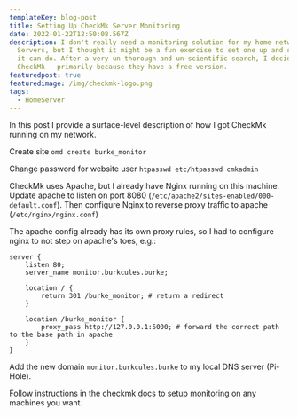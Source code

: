 ```yaml
---
templateKey: blog-post
title: Setting Up CheckMk Server Monitoring
date: 2022-01-22T12:50:08.567Z
description: I don't really need a monitoring solution for my home network SQL
  Servers, but I thought it might be a fun exercise to set one up and see what
  it can do. After a very un-thorough and un-scientific search, I decided to use
  CheckMk - primarily because they have a free version.
featuredpost: true
featuredimage: /img/checkmk-logo.png
tags:
  - HomeServer
---
```

In this post I provide a surface-level description of how I got CheckMk running on my network.

Create site
`omd create burke_monitor`

Change password for website user
`htpasswd etc/htpasswd cmkadmin`

CheckMk uses Apache, but I already have Nginx running on this machine. Update apache to listen on port 8080 (`/etc/apache2/sites-enabled/000-default.conf`). Then configure Nginx to reverse proxy traffic to apache (`/etc/nginx/nginx.conf`)

The apache config already has its own proxy rules, so I had to configure nginx to not step on apache's toes, e.g.:

```
server {
    listen 80;
    server_name monitor.burkcules.burke;

    location / {
        return 301 /burke_monitor; # return a redirect
    }

    location /burke_monitor {
        proxy_pass http://127.0.0.1:5000; # forward the correct path to the base path in apache
    }
}
```

Add the new domain `monitor.burkcules.burke` to my local DNS server (Pi-Hole).

Follow instructions in the checkmk [docs](https://docs.checkmk.com/latest/en/intro_setup_monitor.html) to setup monitoring on any machines you want.